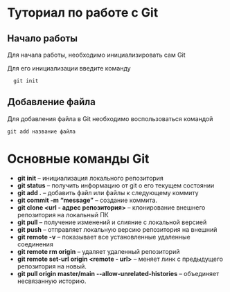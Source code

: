 # Туториал по работе с Git

## Начало работы

Для начала работы, необходимо инициализировать сам Git

Для его инициализации введите команду 

```
  git init
```

## Добавление файла

Для добавления файла в Git необходимо воспользоваться командой 

```
git add название файла
```
# Основные команды Git

* **git init** – инициализация локального репозитория
* **git status** – получить информацию от git о его текущем состоянии
* **git add .** – добавить файл или файлы к следующему коммиту
* **git commit -m “message”** – создание коммита.
* **git clone <url - адрес репозитория>** – клонирование внешнего репозитория на  локальный ПК
* **git pull** – получение изменений и слияние с локальной версией
* **git push** – отправляет локальную версию репозитория на внешний
* **git remote -v** – показывает все установленные удаленные соединения
* **git remote rm origin** – удаляет удаленный репозиторий
* **git remote set-url origin <remote - url>** – меняет линк с предыдущего репозитория на новый.
* **git pull origin master/main --allow-unrelated-histories** – объединяет несвязанную историю.
